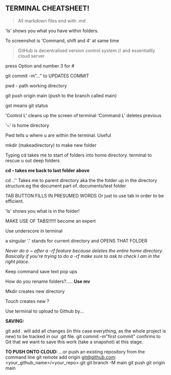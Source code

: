 ## TERMINAL CHEATSHEET!

>All markdown files end with .md

'ls' shows you what you have within folders.

To screenshot is 'Command, shift and 4' at same time

>GitHub is decentralised version control system // and essentiallly cloud server

press Option and number 3 for #

git commit -m”…” to UPDATES COMMIT

pwd - path working directory

git push origin main (push to the branch called main)

gst means git status

'Control L' cleans up the screen of terminal
'Command L' deletes previous

'~' is home directory

Pwd tells u where u are within the terminal. Useful

mkdir (makeadirectory) to make new folder

Typing cd takes me to start of folders into home directory. terminal to rescue u out deep folders

**cd -   takes me back to last folder above**

cd ..'' Takes me to parent directory aka the the folder up in the directory structure.eg the document part of. documents/test folder

TAB BUTTON FILLS IN PRESUMED WORDS 
Or just to use tab in order to be efficient.

'ls' shows you what is in the folder!

MAKE USE OF TABS!!!!!! become an expert

Use underscore in terminal 

a singular '.' stands for current directory and OPENS THAT FOLDER

*Never do a ~ after a -rf feature because deletes the entire home directory. Basically if you're trying to do a -rf make sure to ask to check I am in the right place.*

Keep command save text pop ups

How do you rename folders?..... **Use mv**

Mkdir creates new directory

Touch creates new ?




Use terminal to upload to Github by...

**SAVING:**

git add . will add all changes (in this case everything, as the whole project is new) to be tracked in our .git file.
git commit -m"first commit" confirms to Git that we want to save this work (take a snapshot) at this stage.


**TO PUSH ONTO CLOUD:**
...or push an existing repository from the command line
git remote add origin git@github.com:<your_github_name>/<your_repo>.git
git branch -M main
git push git origin main